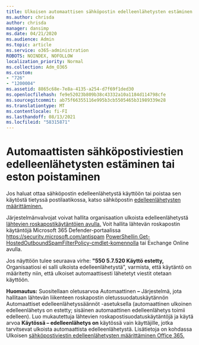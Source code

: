 ```yaml
---
title: Ulkoisen automaattisen sähköpostin edelleenlähetysten estäminen tai eston poistaminen
ms.author: chrisda
author: chrisda
manager: dansimp
ms.date: 04/21/2020
ms.audience: Admin
ms.topic: article
ms.service: o365-administration
ROBOTS: NOINDEX, NOFOLLOW
localization_priority: Normal
ms.collection: Adm_O365
ms.custom:
- "726"
- "1200004"
ms.assetid: 8865c68e-7e8a-4135-a254-d7f69f1ded30
ms.openlocfilehash: fe9e52023b809b38c43332a10a1184d114798cfe
ms.sourcegitcommit: ab75f66355116e995b3cb5505465b31989339e28
ms.translationtype: MT
ms.contentlocale: fi-FI
ms.lasthandoff: 08/13/2021
ms.locfileid: "58315871"
---
```

# <a name="block-or-unblock-eternal-automatic-email-forwarding"></a>Automaattisten sähköpostiviestien edelleenlähetysten estäminen tai eston poistaminen

Jos haluat ottaa sähköpostin edelleenlähetystä käyttöön tai poistaa sen käytöstä tietyssä postilaatikossa, katso sähköpostin [edelleenlähetysten määrittäminen.](https://docs.microsoft.com/microsoft-365/admin/email/configure-email-forwarding)

Järjestelmänvalvojat voivat hallita organisaation ulkoista edelleenlähetystä [lähtevien roskapostikäytäntöjen avulla.](https://docs.microsoft.com/microsoft-365/security/office-365-security/configure-the-outbound-spam-policy) Voit hallita lähtevän roskapostin käytäntöjä Microsoft 365 Defender-portaalissa <https://security.microsoft.com/antispam> [PowerShellin Get-HostedOutboundSpamFilterPolicy-cmdlet-komennolla](https://docs.microsoft.com/powershell/module/exchange/get-hostedoutboundspamfilterpolicy) tai Exchange Online avulla.

Jos näyttöön tulee seuraava virhe: **"550 5.7.520 Käyttö estetty,** Organisaatiosi ei salli ulkoista edelleenlähetystä", varmista, että käytäntö on määritetty niin, että ulkoiset automaattisesti lähetetyt viestit otetaan käyttöön.

**Huomautus:** Suositellaan oletusarvoa Automaattinen **–**  Järjestelmä, jota hallitaan lähtevän liikenteen roskapostin oletussuodatuskäytännön Automaattiset edelleenlähetyssäännöt -asetuksella (automaattinen ulkoinen edelleenlähetys on estetty; sisäinen automaattinen edelleenlähetys toimii edelleen). Luo mukautettuja lähtevien roskapostisuodatuskäytäntöjä ja käytä arvoa **Käytössä – edelleenlähetys on** käytössä vain käyttäjille, jotka tarvitsevat ulkoista automaattista edelleenlähetystä. Lisätietoja on kohdassa Ulkoisen [sähköpostiviestin edelleenlähetysten määrittäminen Office 365.](https://docs.microsoft.com/microsoft-365/security/office-365-security/external-email-forwarding)
